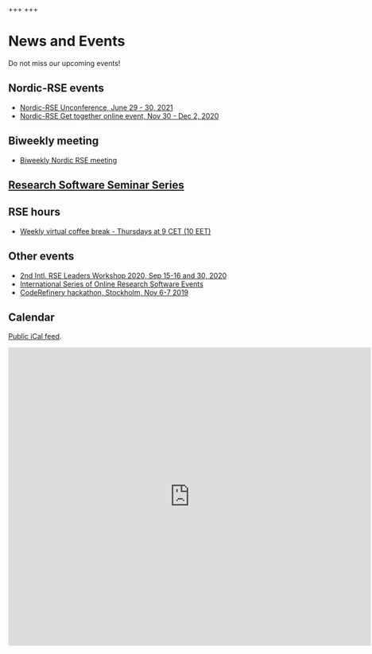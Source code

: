 +++
+++

# News and Events

Do not miss our upcoming events!


## Nordic-RSE events

- [Nordic-RSE Unconference, June 29 - 30, 2021](/events/2021-online-unconference/)
- [Nordic-RSE Get together online event, Nov 30 - Dec 2, 2020](/events/2020-online-get-together/)
<!-- - [First Nordic-RSE Conference, May 27-29, 2021](/conference/) -->


## Biweekly meeting


- [Biweekly Nordic RSE meeting](/communities/join/#bi-weekly-meetings)


## [Research Software Seminar Series](/events/seminar-series)

## RSE hours

- [Weekly virtual coffee break - Thursdays at 9 CET (10 EET)](/communities/finland#weekly-virtual-coffee-break)


## Other events

- [2nd Intl. RSE Leaders Workshop 2020, Sep 15-16 and 30, 2020](https://researchsoftware.org/2020-workshop.html)
- [International Series of Online Research Software Events](https://sorse.github.io/)
- [CodeRefinery hackathon, Stockholm, Nov 6-7 2019](https://coderefinery.org/events/2019-11-06-stockholm/)


## Calendar

<a href="https://calendar.google.com/calendar/ical/8li6hjcjm95g76pgte1p5pi05c%40group.calendar.google.com/public/basic.ics">Public
iCal feed</a>.

<iframe src="https://calendar.google.com/calendar/embed?src=8li6hjcjm95g76pgte1p5pi05c%40group.calendar.google.com&ctz=Europe%2FStockholm" style="border: 0" width="730" height="600" frameborder="0" scrolling="no"></iframe>

